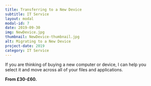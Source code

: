 ```yaml
---
title: Transferring to a New Device
subtitle: IT Service
layout: modal
modal-id: 7
date: 2019-09-30
img: NewDevice.jpg
thumbnail: NewDevice-thumbnail.jpg
alt: Migrating to a New Device
project-date: 2019
category: IT Service
---
```

If you are thinking of buying a new computer or device, I can help you select it and move across all of your files and applications.  

__From £30-£60.__
